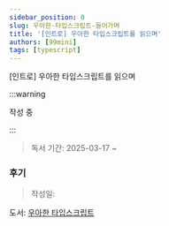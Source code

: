 ```yaml
---
sidebar_position: 0
slug: 우아한-타입스크립트-들어가며
title: '[인트로] 우아한 타입스크립트를 읽으며'
authors: [99mini]
tags: [typescript]
---
```


[인트로] 우아한 타입스크립트를 읽으며

:::warning

작성 중

:::

> 독서 기간: 2025-03-17 ~

<!-- truncate -->

### 후기

> 작성일:

도서: [우아한 타입스크립트](https://product.kyobobook.co.kr/detail/S000210716282)
